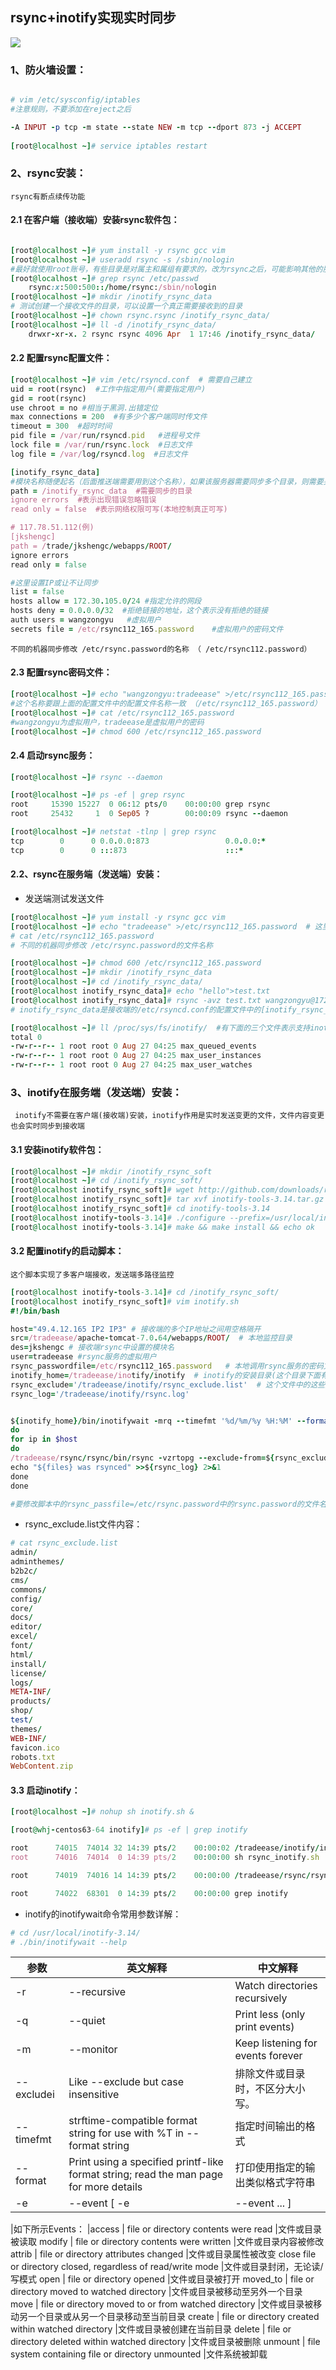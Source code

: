 ## rsync+inotify实现实时同步

![](https://github.com/ZongYuWang/image/blob/master/rsync1.png)
### 1、防火墙设置：
```ruby

# vim /etc/sysconfig/iptables
#注意规则，不要添加在reject之后

-A INPUT -p tcp -m state --state NEW -m tcp --dport 873 -j ACCEPT 
     
[root@localhost ~]# service iptables restart     
```
### 2、rsync安装：
`rsync有断点续传功能`
#### 2.1 在客户端（接收端）安装rsync软件包：
```ruby

[root@localhost ~]# yum install -y rsync gcc vim 
[root@localhost ~]# useradd rsync -s /sbin/nologin  
#最好就使用root账号，有些目录是对属主和属组有要求的，改为rsync之后，可能影响其他的服务正常运行
[root@localhost ~]# grep rsync /etc/passwd
    rsync:x:500:500::/home/rsync:/sbin/nologin    
[root@localhost ~]# mkdir /inotify_rsync_data  
# 测试创建一个接收文件的目录，可以设置一个真正需要接收到的目录
[root@localhost ~]# chown rsync.rsync /inotify_rsync_data/
[root@localhost ~]# ll -d /inotify_rsync_data/
    drwxr-xr-x. 2 rsync rsync 4096 Apr  1 17:46 /inotify_rsync_data/
```
#### 2.2 配置rsync配置文件：
```ruby
[root@localhost ~]# vim /etc/rsyncd.conf  # 需要自己建立
uid = root(rsync)  #工作中指定用户(需要指定用户)
gid = root(rsync)
use chroot = no #相当于黑洞.出错定位
max connections = 200  #有多少个客户端同时传文件
timeout = 300  #超时时间
pid file = /var/run/rsyncd.pid   #进程号文件
lock file = /var/run/rsync.lock  #日志文件
log file = /var/log/rsyncd.log  #日志文件

[inotify_rsync_data]  
#模块名称随便起名（后面推送端需要用到这个名称），如果该服务器需要同步多个目录，则需要另写多个模块
path = /inotify_rsync_data  #需要同步的目录
ignore errors  #表示出现错误忽略错误
read only = false  #表示网络权限可写(本地控制真正可写)

# 117.78.51.112(例)
[jkshengc]
path = /trade/jkshengc/webapps/ROOT/
ignore errors
read only = false

#这里设置IP或让不让同步
list = false
hosts allow = 172.30.105.0/24 #指定允许的网段
hosts deny = 0.0.0.0/32  #拒绝链接的地址，这个表示没有拒绝的链接
auth users = wangzongyu   #虚拟用户
secrets file = /etc/rsync112_165.password    #虚拟用户的密码文件                   

```
`不同的机器同步修改 /etc/rsync.password的名称 （ /etc/rsync112.password）`

#### 2.3 配置rsync密码文件：
```ruby
[root@localhost ~]# echo "wangzongyu:tradeease" >/etc/rsync112_165.password
#这个名称要跟上面的配置文件中的配置文件名称一致 （/etc/rsync112_165.password）
[root@localhost ~]# cat /etc/rsync112_165.password
#wangzongyu为虚拟用户，tradeease是虚拟用户的密码
[root@localhost ~]# chmod 600 /etc/rsync112_165.password
```
#### 2.4 启动rsync服务：
```ruby
[root@localhost ~]# rsync --daemon  

[root@localhost ~]# ps -ef | grep rsync
root     15390 15227  0 06:12 pts/0    00:00:00 grep rsync
root     25432     1  0 Sep05 ?        00:00:09 rsync --daemon

[root@localhost ~]# netstat -tlnp | grep rsync
tcp        0      0 0.0.0.0:873                 0.0.0.0:*                   LISTEN      25432/rsync         
tcp        0      0 :::873                      :::*                        LISTEN      25432/rsync
```

#### 2.2、rsync在服务端（发送端）安装：
- 发送端测试发送文件
```ruby
[root@localhost ~]# yum install -y rsync gcc vim 
[root@localhost ~]# echo "tradeease" >/etc/rsync112_165.password  # 这里只要写密码即可
# cat /etc/rsync112_165.password
# 不同的机器同步修改 /etc/rsync.password的文件名称

[root@localhost ~]# chmod 600 /etc/rsync112_165.password
[root@localhost ~]# mkdir /inotify_rsync_data
[root@localhost ~]# cd /inotify_rsync_data/
[root@localhost inotify_rsync_data]# echo "hello">test.txt
[root@localhost inotify_rsync_data]# rsync -avz test.txt wangzongyu@172.30.105.112::inotify_rsync_data --password-file=/etc/rsync112_165.password
# inotify_rsync_data是接收端的/etc/rsyncd.conf的配置文件中的[inotify_rsync_data]

[root@localhost ~]# ll /proc/sys/fs/inotify/  #有下面的三个文件表示支持inotify
total 0
-rw-r--r-- 1 root root 0 Aug 27 04:25 max_queued_events
-rw-r--r-- 1 root root 0 Aug 27 04:25 max_user_instances
-rw-r--r-- 1 root root 0 Aug 27 04:25 max_user_watches

```
### 3、inotify在服务端（发送端）安装：
` inotify不需要在客户端(接收端)安装，inotify作用是实时发送变更的文件，文件内容变更也会实时同步到接收端`

#### 3.1 安装inotify软件包：
```ruby
[root@localhost ~]# mkdir /inotify_rsync_soft
[root@localhost ~]# cd /inotify_rsync_soft/
[root@localhost inotify_rsync_soft]# wget http://github.com/downloads/rvoicilas/inotify-tools/inotify-tools-3.14.tar.gz
[root@localhost inotify_rsync_soft]# tar xvf inotify-tools-3.14.tar.gz 
[root@localhost inotify_rsync_soft]# cd inotify-tools-3.14
[root@localhost inotify-tools-3.14]# ./configure --prefix=/usr/local/inotify-3.14 
[root@localhost inotify-tools-3.14]# make && make install && echo ok
```

#### 3.2 配置inotify的启动脚本：
`这个脚本实现了多客户端接收，发送端多路径监控`
```ruby
[root@localhost inotify-tools-3.14]# cd /inotify_rsync_soft/
[root@localhost inotify_rsync_soft]# vim inotify.sh
#!/bin/bash

host="49.4.12.165 IP2 IP3" # 接收端的多个IP地址之间用空格隔开
src=/tradeease/apache-tomcat-7.0.64/webapps/ROOT/  # 本地监控目录
des=jkshengc # 接收端rsync中设置的模块名
user=tradeease #rsync服务的虚拟用户
rsync_passwordfile=/etc/rsync112_165.password   # 本地调用rsync服务的密码文件
inotify_home=/tradeease/inotify/inotify  # inotify的安装目录(这个目录下面有bin目录)
rsync_exclude='/tradeease/inotify/rsync_exclude.list'  # 这个文件中的这些文件不会同步(除了这里面的都会同步，是相对于上面的src下的相对文件)
rsync_log='/tradeease/inotify/rsync.log'


${inotify_home}/bin/inotifywait -mrq --timefmt '%d/%m/%y %H:%M' --format '%T %w%f%e' -e modify,delete,create,attrib $src/ | while read files
do
for ip in $host
do
/tradeease/rsync/rsync/bin/rsync -vzrtopg --exclude-from=${rsync_exclude}  --progress --password-file=${rsync_passwordfile} $src $user@$ip::$des
echo "${files} was rsynced" >>${rsync_log} 2>&1
done
done

#要修改脚本中的rsync_passfile=/etc/rsync.password中的rsync.password的文件名称名称

```

- rsync_exclude.list文件内容：
```ruby
# cat rsync_exclude.list 
admin/
adminthemes/
b2b2c/
cms/
commons/
config/
core/
docs/
editor/
excel/
font/
html/
install/
license/
logs/
META-INF/
products/
shop/
test/
themes/
WEB-INF/
favicon.ico
robots.txt
WebContent.zip

```

#### 3.3 启动inotify：
```ruby
[root@localhost ~]# nohup sh inotify.sh &
```

```ruby
[root@whj-centos63-64 inotify]# ps -ef | grep inotify

root      74015  74014 32 14:39 pts/2    00:00:02 /tradeease/inotify/inotify/bin/inotifywait -mrq --timefmt %d/%m/%y %H:%M --format %T %w%f%e -e modify,delete,create,attrib /tradeease/apache-tomcat-7.0.64/webapps/ROOT//
root      74016  74014  0 14:39 pts/2    00:00:00 sh rsync_inotify.sh

root      74019  74016 14 14:39 pts/2    00:00:00 /tradeease/rsync/rsync/bin/rsync -vzrtopg --exclude-from=/tradeease/inotify/rsync_exclude.list --progress --password-file=/etc/rsync112_165.password /tradeease/apache-tomcat-7.0.64/webapps/ROOT/ tradeease@49.4.12.165::jkshengc

root      74022  68301  0 14:39 pts/2    00:00:00 grep inotify

```


- inotify的inotifywait命令常用参数详解：
```ruby
# cd /usr/local/inotify-3.14/
# ./bin/inotifywait --help
```
| 参数  |  英文解释  | 中文解释  |
|-------|-----------|----------|
|-r|--recursive  | Watch directories recursively| 递归查询目录
|-q|--quiet  |    Print less (only print events)|打印监控事件的信息
|-m|--monitor |  Keep listening for events forever |Without this option, inotifywait will exit after one  event is received |始终保持事件监听状态
|--excludei  | Like --exclude but case insensitive |排除文件或目录时，不区分大小写。
|--timefmt |strftime-compatible format string for use with %T in --format string |指定时间输出的格式
|--format  | Print using a specified printf-like format string; read the man page for more details |打印使用指定的输出类似格式字符串
|-e|--event [ -e|--event ... ] |Listen for specific event(s).  If omitted, all events are  listened for |通过此参数可以指定需要监控的事件

|如下所示Events：
|access    |       file or directory contents were read      |文件或目录被读取
modify     |      file or directory contents were written    |文件或目录内容被修改
attrib    |       file or directory attributes changed      |文件或目录属性被改变
close            file or directory closed, regardless of read/write mode    |文件或目录封闭，无论读/写模式
open       |     file or directory opened                    |文件或目录被打开
moved_to   |     file or directory moved to watched directory    |文件或目录被移动至另外一个目录
move       |     file or directory moved to or from watched directory    |文件或目录被移动另一个目录或从另一个目录移动至当前目录
create     |      file or directory created within watched directory     |文件或目录被创建在当前目录
delete     |      file or directory deleted within watched directory     |文件或目录被删除
unmount    |     file system containing file or directory unmounted  |文件系统被卸载
